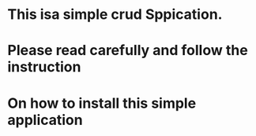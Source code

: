 # This isa simple crud Sppication. 
# Please read carefully and follow the instruction 
# On how to install this simple application